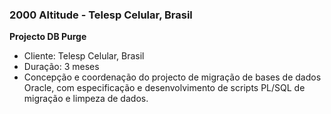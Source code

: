### 2000 Altitude - Telesp Celular, Brasil

**Projecto DB Purge**
-	Cliente: Telesp Celular, Brasil
-	Duração: 3 meses
-	Concepção e coordenação do projecto de migração de bases de dados Oracle, com especificação e desenvolvimento de scripts PL/SQL de migração e limpeza de dados.
